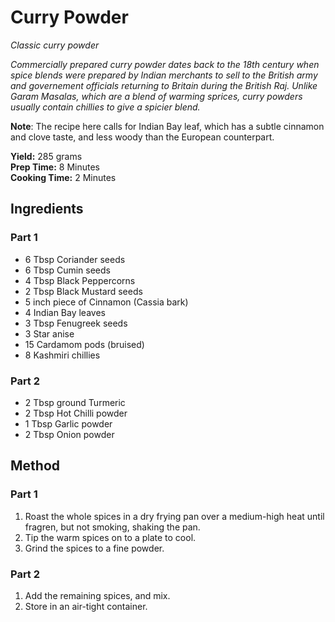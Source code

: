 # Curry Powder

*Classic curry powder*

*Commercially prepared curry powder dates back to the 18th century when spice blends were prepared by Indian merchants to sell to the British army and governement officials returning to Britain during the British Raj.*
*Unlike Garam Masalas, which are a blend of warming sprices, curry powders usually contain chillies to give a spicier blend.*

**Note**: The recipe here calls for Indian Bay leaf, which has a subtle cinnamon and clove taste, and less woody than the European counterpart.

**Yield:** 285 grams   
**Prep Time:** 8 Minutes   
**Cooking Time:** 2 Minutes   

## Ingredients
### Part 1
- 6 Tbsp Coriander seeds
- 6 Tbsp Cumin seeds
- 4 Tbsp Black Peppercorns
- 2 Tbsp Black Mustard seeds
- 5 inch piece of Cinnamon (Cassia bark)
- 4 Indian Bay leaves
- 3 Tbsp Fenugreek seeds
- 3 Star anise
- 15 Cardamom pods (bruised)
- 8 Kashmiri chillies
### Part 2  
- 2 Tbsp ground Turmeric
- 2 Tbsp Hot Chilli powder
- 1 Tbsp Garlic powder
- 2 Tbsp Onion powder

## Method
### Part 1
1. Roast the whole spices in a dry frying pan over a medium-high heat until fragren, but not smoking, shaking the pan.
2. Tip the warm spices on to a plate to cool.
3. Grind the spices to a fine powder.
### Part 2
1. Add the remaining spices, and mix.
2. Store in an air-tight container.
